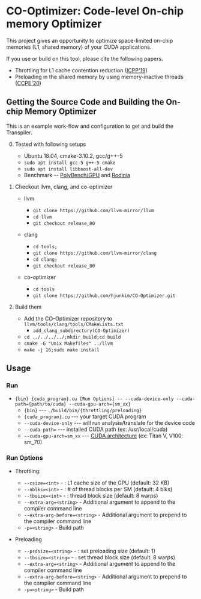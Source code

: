 # CO-Optimizer: Code-level On-chip memory Optimizer
This project gives an opportunity to optimize space-limited on-chip memories (L1, shared memory) of your CUDA applications.

If you use or build on this tool, please cite the following papers.
- Throttling for L1 cache contention reduction ([ICPP'19](https://dl.acm.org/doi/10.1145/3337821.3337886))
- Preloading in the shared memory by using memory-inactive threads ([CCPE'20](https://onlinelibrary.wiley.com/doi/full/10.1002/cpe.5512))

## Getting the Source Code and Building the On-chip Memory Optimizer
This is an example work-flow and configuration to get and build the Transpiler.

0. Tested with following setups
	* Ubuntu 18.04, cmake-3.10.2, gcc/g++-5
	* ``sudo apt install gcc-5 g++-5 cmake``
	* ``sudo apt install libboost-all-dev``
	* Benchmark -- [PolyBench/GPU](http://web.cse.ohio-state.edu/~pouchet.2/software/polybench/GPU/) and [Rodinia](http://www.cs.virginia.edu/rodinia/doku.php)

1. Checkout llvm, clang, and co-optimizer
	* llvm
		* ``git clone https://github.com/llvm-mirror/llvm``
		* ``cd llvm``
		* ``git checkout release_80``

	* clang
		* ``cd tools;``
		* ``git clone https://github.com/llvm-mirror/clang``
		* ``cd clang;``
		* ``git checkout release_80``

	* co-optimizer
		* ``cd tools``
		* ``git clone https://github.com/hjunkim/CO-Optimizer.git``

2. Build them
	* Add the CO-Optimizer repository to ``llvm/tools/clang/tools/CMakeLists.txt``
		* ``add_clang_subdirectory(CO-Optimizer)``
	* ``cd ../../../../;mkdir build;cd build``
	* ``cmake -G "Unix Makefiles" ../llvm``
	* ``make -j 16;sudo make install``

## Usage
### Run
* ``{bin} {cuda_program}.cu [Run Options] -- --cuda-device-only --cuda-path={path/to/cuda} --cuda-gpu-arch={sm_xx}``
	* ``{bin}`` --- ``./build/bin/{throttling/preloading}``
	* ``{cuda_program}.cu`` --- your target CUDA program
	* ``--cuda-device-only`` --- will run analysis/translate for the device code
	* ``--cuda-path=`` --- installed CUDA path (ex: /usr/local/cuda)
	* ``--cuda-gpu-arch=sm_xx`` --- [CUDA architecture](https://en.wikipedia.org/wiki/CUDA) (ex: Titan V, V100: sm\_70)

### Run Options
* Throttling:
	* ``--csize=<int>``               - <csize> : L1 cache size of the GPU (default: 32 KB)
	* ``--nblks=<int>``               - <nblks> : # of thread blocks per SM (default: 4 blks)
	* ``--tbsize=<int>``              - <tbsize> : thread block size (default: 8 warps)
	* ``--extra-arg=<string>``        - Additional argument to append to the compiler command line
	* ``--extra-arg-before=<string>`` - Additional argument to prepend to the compiler command line
	* ``-p=<string>``                 - Build path

* Preloading	
	* ``--prdsize=<string>``          - <prdsize> : set preloading size (default: 1)
	* ``--tbsize=<string>``           - <tbsize> : set thread block size (default: 8 warps)
	* ``--extra-arg=<string>``        - Additional argument to append to the compiler command line
	* ``--extra-arg-before=<string>`` - Additional argument to prepend to the compiler command line
	* ``-p=<string>``                 - Build path
